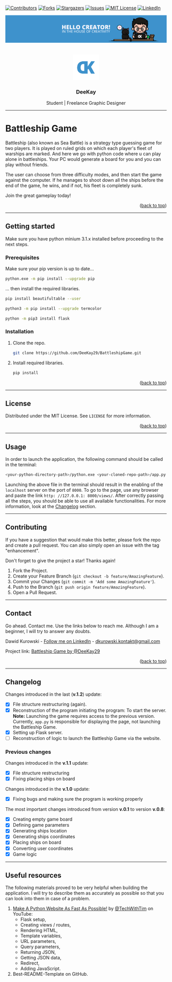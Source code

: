 <!-- Project shields -->
[![Contributors][contributors-shield]][contributors-url]
[![Forks][forks-shield]][forks-url]
[![Stargazers][stars-shield]][stars-url]
[![Issues][issues-shield]][issues-url]
[![MIT License][license-shield]][license-url]
[![LinkedIn][linkedin-shield]][linkedin-url]

<div align="center">
  <a href="https://github.com/DeeKay29/BattleshipGame">
    <img src="./static/images/banner.png" alt="banner">
  </a>
  <br><br><br>
  <a href="https://github.com/DeeKay29/BattleshipGame">
    <img src="./static/images/logo.png" alt="Logo" width="80" height="80">
  </a>

  <h3 align="center">DeeKay</h3>
  <p>Student | Freelance Graphic Designer</p>

</div>

***

# Battleship Game

Battleship (also known as Sea Battle) is a strategy type guessing game for two players. It is played on ruled grids on which each player's fleet of warships are marked. And here we go with python code where u can play alone in battleships. Your PC would generate a board for you and you can play without friends.

The user can choose from three difficulty modes, and then start the game against the computer. If he manages to shoot down all the ships before the end of the game, he wins, and if not, his fleet is completely sunk.

Join the great gameplay today!

<p align="right">(<a href="#readme-top">back to top</a>)</p>

***

## Getting started

Make sure you have python minium 3.1.x installed before proceeding to the next steps.

### Prerequisites

Make sure your pip version is up to date...

```sh
python.exe -m pip install --upgrade pip
```

... then install the required libraries.

```sh
pip install beautifultable --user
```

```sh
python3 -m pip install --upgrade termcolor
```

```sh
python -m pip3 install flask
```

### Installation

1. Clone the repo.

   ```sh
   git clone https://github.com/DeeKay29/BattleshipGame.git
   ```

2. Install required libraries.

   ```sh
   pip install
   ```

<p align="right">(<a href="#readme-top">back to top</a>)</p>

***

## License

Distributed under the MIT License. See `LICENSE` for more information.

<p align="right">(<a href="#readme-top">back to top</a>)</p>

***

## Usage

In order to launch the application, the following command should be called in the terminal:

```sh
<your-python-directory-path>/python.exe <your-cloned-repo-path>/app.py
```

Launching the above file in the terminal should result in the enabling of the `localhost` server on the port of `8000`. To go to the page, use any browser and paste the link `http: //127.0.0.1: 8000/views/`. After correctly passing all the steps, you should be able to use all available functionalities. For more information, look at the <a href="#changelog">Changelog</a> section.

***

## Contributing

If you have a suggestion that would make this better, please fork the repo and create a pull request. You can also simply open an issue with the tag "enhancement".

Don't forget to give the project a star! Thanks again!

1. Fork the Project.
2. Create your Feature Branch (`git checkout -b feature/AmazingFeature`).
3. Commit your Changes (`git commit -m 'Add some AmazingFeature'`).
4. Push to the Branch (`git push origin feature/AmazingFeature`).
5. Open a Pull Request.

***

## Contact

Go ahead. Contact me. Use the links below to reach me. Although I am a beginner, I will try to answer any doubts.

Dawid Kurowski - [Follow me on LinkedIn]([linkedin-url]) - dkurowski.kontakt@gmail.com

Project link: [Battleship Game by @DeeKay29]([project-link])

<p align="right">(<a href="#readme-top">back to top</a>)</p>

***

## Changelog

Changes introduced in the last (**v.1.2**) update:

- [x] File structure restructuring (again).
- [x] Reconstruction of the program initiating the program: To start the server. **Note:** Launching the game requires access to the previous version. Currently, `app.py` is responsible for displaying the page, not launching the Battleship Game.
- [x] Setting up Flask server.
- [ ] Reconstruction of logic to launch the Battleship Game via the website.

### Previous changes

Changes introduced in the **v.1.1** update:

- [x] File structure restructuring
- [x] Fixing placing ships on board

Changes introduced in the **v.1.0** update:

- [x] Fixing bugs and making sure the program is working properly

The most important changes introduced from version **v.0.1** to version **v.0.8**:

- [x] Creating empty game board
- [x] Defining game parameters
- [x] Generating ships location
- [x] Generating ships coordinates
- [x] Placing ships on board
- [x] Converting user coordinates
- [x] Game logic

***

## Useful resources

The following materials proved to be very helpful when building the application. I will try to describe them as accurately as possible so that you can look into them in case of a problem.

1. <a href="https://www.youtube.com/watch?v=kng-mJJby8g&ab_channel=TechWithTim" target="_blank">Make A Python Website As Fast As Possible!</a> by <a href="https://www.youtube.com/@TechWithTim" target="_blank">@TechWithTim</a> on YouTube:
   - Flask setup,
   - Creating views / routes,
   - Rendering HTML,
   - Template variables,
   - URL parameters,
   - Query parameters,
   - Returning JSON,
   - Getting JSON data,
   - Redirect,
   - Adding JavaScript.
2. <a hreg="https://github.com/othneildrew/Best-README-Template" target="_blank">Best-README-Template</a> on GitHub.

<!-- Links -->
[project-link]: https://github.com/DeeKay29/BattleshipGame
[contributors-shield]: https://img.shields.io/github/contributors/DeeKay29/BattleshipGame.svg?style=for-the-badge
[contributors-url]: https://github.com/DeeKay29/BattleshipGame/graphs/contributors
[forks-shield]: https://img.shields.io/github/forks/DeeKay29/BattleshipGame.svg?style=for-the-badge
[forks-url]: https://github.com/DeeKay29/BattleshipGame/network/members
[stars-shield]: https://img.shields.io/github/stars/DeeKay29/BattleshipGame.svg?style=for-the-badge
[stars-url]: https://github.com/DeeKay29/BattleshipGame/stargazers
[issues-shield]: https://img.shields.io/github/issues/DeeKay29/BattleshipGame.svg?style=for-the-badge
[issues-url]: https://github.com/DeeKay29/BattleshipGame/issues
[license-shield]: https://img.shields.io/github/license/DeeKay29/BattleshipGame.svg?style=for-the-badge
[license-url]: https://github.com/DeeKay29/BattleshipGame/blob/master/LICENSE
[linkedin-shield]: https://img.shields.io/badge/-LinkedIn-black.svg?style=for-the-badge&logo=linkedin&colorB=555
[linkedin-url]: https://www.linkedin.com/in/dawid-kurowski/
